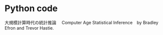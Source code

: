 # Python code 
大規模計算時代の統計推論　
Computer Age Statistical Inference　by Bradley Efron and Trevor Hastie.
